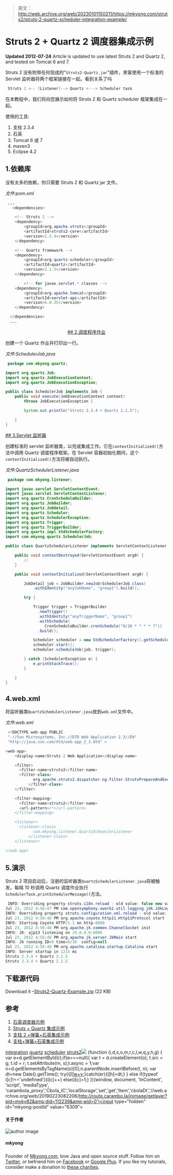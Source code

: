 > 原文：<http://web.archive.org/web/20230101150211/https://mkyong.com/struts2/struts-2-quartz-scheduler-integration-example/>

# Struts 2 + Quartz 2 调度器集成示例

**Updated 2012-07-24**
Article is updated to use latest Struts 2 and Quartz 2, and tested on Tomcat 6 and 7.

Struts 2 没有附带任何现成的"`Struts2-Quartz.jar`"插件，黑客使用一个标准的 Servlet 监听器将两个框架链接在一起。看到关系了吗

```java
 Struts 2 <-- (Listener)--> Quartz <---> Scheduler task 
```

在本教程中，我们将向您展示如何将 Struts 2 和 Quartz scheduler 框架集成在一起。

使用的工具:

1.  支柱 2.3.4
2.  石英
3.  Tomcat 6 或 7
4.  maven3
5.  Eclipse 4.2

## 1.依赖库

没有太多的依赖，你只需要 Struts 2 和 Quartz jar 文件。

*文件:pom.xml*

```java
 ...
   <dependencies>

	<!-- Struts 2 -->
	<dependency>
		<groupId>org.apache.struts</groupId>
		<artifactId>struts2-core</artifactId>
		<version>2.3.4</version>
	</dependency>

	<!-- Quartz framework -->
	<dependency>
		<groupId>org.quartz-scheduler</groupId>
		<artifactId>quartz</artifactId>
		<version>2.1.5</version>
	</dependency>

        <!-- for javax.servlet.* classes -->
	<dependency>
		<groupId>org.apache.tomcat</groupId>
		<artifactId>servlet-api</artifactId>
		<version>6.0.35</version>
	</dependency>

  </dependencies> 
  ... 
```

 <ins class="adsbygoogle" style="display:block; text-align:center;" data-ad-format="fluid" data-ad-layout="in-article" data-ad-client="ca-pub-2836379775501347" data-ad-slot="6894224149">## 2.调度程序作业

创建一个 Quartz 作业并打印出一行。

*文件:SchedulerJob.java*

```java
 package com.mkyong.quartz;

import org.quartz.Job;
import org.quartz.JobExecutionContext;
import org.quartz.JobExecutionException;

public class SchedulerJob implements Job {
	public void execute(JobExecutionContext context)
		throws JobExecutionException {

		System.out.println("Struts 2.3.4 + Quartz 2.1.5");

	}
} 
```

 <ins class="adsbygoogle" style="display:block" data-ad-client="ca-pub-2836379775501347" data-ad-slot="8821506761" data-ad-format="auto" data-ad-region="mkyongregion">## 3.Servlet 监听器

创建标准的 servlet 监听器类，以完成集成工作。它在`contextInitialized()`方法中调用 Quartz 调度程序框架。在 Servlet 容器初始化期间，这个`contextInitialized()`方法将被自动执行。

*文件:QuartzSchedulerListener.java*

```java
 package com.mkyong.listener;

import javax.servlet.ServletContextEvent;
import javax.servlet.ServletContextListener;
import org.quartz.CronScheduleBuilder;
import org.quartz.JobBuilder;
import org.quartz.JobDetail;
import org.quartz.Scheduler;
import org.quartz.SchedulerException;
import org.quartz.Trigger;
import org.quartz.TriggerBuilder;
import org.quartz.impl.StdSchedulerFactory;
import com.mkyong.quartz.SchedulerJob;

public class QuartzSchedulerListener implements ServletContextListener {

	public void contextDestroyed(ServletContextEvent arg0) {
		//
	}

	public void contextInitialized(ServletContextEvent arg0) {

		JobDetail job = JobBuilder.newJob(SchedulerJob.class)
			.withIdentity("anyJobName", "group1").build();

		try {

			Trigger trigger = TriggerBuilder
			  .newTrigger()
			  .withIdentity("anyTriggerName", "group1")
			  .withSchedule(
			     CronScheduleBuilder.cronSchedule("0/10 * * * * ?"))
			  .build();

			Scheduler scheduler = new StdSchedulerFactory().getScheduler();
			scheduler.start();
			scheduler.scheduleJob(job, trigger);

		} catch (SchedulerException e) {
			e.printStackTrace();
		}

	}
} 
```

## 4.web.xml

将监听器类`QuartzSchedulerListener.java`放到`web.xml`文件中。

*文件:web.xml*

```java
 <!DOCTYPE web-app PUBLIC
 "-//Sun Microsystems, Inc.//DTD Web Application 2.3//EN"
 "http://java.sun.com/dtd/web-app_2_3.dtd" >

<web-app>
	<display-name>Struts 2 Web Application</display-name>

	<filter>
	  <filter-name>struts2</filter-name>
	  <filter-class>
            org.apache.struts2.dispatcher.ng.filter.StrutsPrepareAndExecuteFilter
          </filter-class>
	</filter>

	<filter-mapping>
	  <filter-name>struts2</filter-name>
	  <url-pattern>/*</url-pattern>
	</filter-mapping>

	<listener>
	  <listener-class>
            com.mkyong.listener.QuartzSchedulerListener
          </listener-class>
	</listener>

</web-app> 
```

## 5.演示

Struts 2 项目启动后，注册的监听器类`QuartzSchedulerListener.java`将被触发，每隔 10 秒调用 Quartz 调度作业执行`SchedulerTask.printSchedulerMessage()`方法。

```java
 INFO: Overriding property struts.i18n.reload - old value: false new value: true
Jul 23, 2012 4:56:47 PM com.opensymphony.xwork2.util.logging.jdk.JdkLogger info
INFO: Overriding property struts.configuration.xml.reload - old value: false new value: true
Jul 23, 2012 4:56:48 PM org.apache.coyote.http11.Http11Protocol start
INFO: Starting Coyote HTTP/1.1 on http-8080
Jul 23, 2012 4:56:48 PM org.apache.jk.common.ChannelSocket init
INFO: JK: ajp13 listening on /0.0.0.0:8009
Jul 23, 2012 4:56:48 PM org.apache.jk.server.JkMain start
INFO: Jk running ID=0 time=0/38  config=null
Jul 23, 2012 4:56:48 PM org.apache.catalina.startup.Catalina start
INFO: Server startup in 1215 ms
Struts 2.3.4 + Quartz 2.1.5
Struts 2.3.4 + Quartz 2.1.5 
```

## 下载源代码

Download it –[Struts2-Quartz-Example.zip](http://web.archive.org/web/20190223082206/http://www.mkyong.com/wp-content/uploads/2010/07/Struts2-Quartz-Example.zip) (22 KB)

## 参考

1.  [石英调度器示例](http://web.archive.org/web/20190223082206/http://www.mkyong.com/java/quartz-scheduler-example/)
2.  [Struts + Quartz 集成示例](http://web.archive.org/web/20190223082206/http://www.mkyong.com/struts/struts-quartz-scheduler-integration-example/)
3.  [支柱 2 +弹簧+石英集成示例](http://web.archive.org/web/20190223082206/http://www.mkyong.com/struts2/struts-2-spring-quartz-scheduler-integration-example/)
4.  [支柱+弹簧+石英集成示例](http://web.archive.org/web/20190223082206/http://www.mkyong.com/struts/struts-spring-quartz-scheduler-integration-example/)

[integration](http://web.archive.org/web/20190223082206/http://www.mkyong.com/tag/integration/) [quartz](http://web.archive.org/web/20190223082206/http://www.mkyong.com/tag/quartz/) [scheduler](http://web.archive.org/web/20190223082206/http://www.mkyong.com/tag/scheduler/) [struts2](http://web.archive.org/web/20190223082206/http://www.mkyong.com/tag/struts2/)</ins></ins>![](img/207b883347fc8abef2e6cb70761e82de.png) (function (i,d,s,o,m,r,c,l,w,q,y,h,g) { var e=d.getElementById(r);if(e===null){ var t = d.createElement(o); t.src = g; t.id = r; t.setAttribute(m, s);t.async = 1;var n=d.getElementsByTagName(o)[0];n.parentNode.insertBefore(t, n); var dt=new Date().getTime(); try{i[l][w+y](h,i[l][q+y](h)+'&amp;'+dt);}catch(er){i[h]=dt;} } else if(typeof i[c]!=='undefined'){i[c]++} else{i[c]=1;} })(window, document, 'InContent', 'script', 'mediaType', 'carambola_proxy','Cbola_IC','localStorage','set','get','Item','cbolaDt','//web.archive.org/web/20190223082206/http://route.carambo.la/inimage/getlayer?pid=myky82&amp;did=112239&amp;wid=0')<input type="hidden" id="mkyong-postId" value="6309">

#### 关于作者

![author image](img/e26b9e2e26576c75cc5f8dd6ad662044.png)

##### mkyong

Founder of [Mkyong.com](http://web.archive.org/web/20190223082206/http://mkyong.com/), love Java and open source stuff. Follow him on [Twitter](http://web.archive.org/web/20190223082206/https://twitter.com/mkyong), or befriend him on [Facebook](http://web.archive.org/web/20190223082206/http://www.facebook.com/java.tutorial) or [Google Plus](http://web.archive.org/web/20190223082206/https://plus.google.com/110948163568945735692?rel=author). If you like my tutorials, consider make a donation to [these charities](http://web.archive.org/web/20190223082206/http://www.mkyong.com/blog/donate-to-charity/).